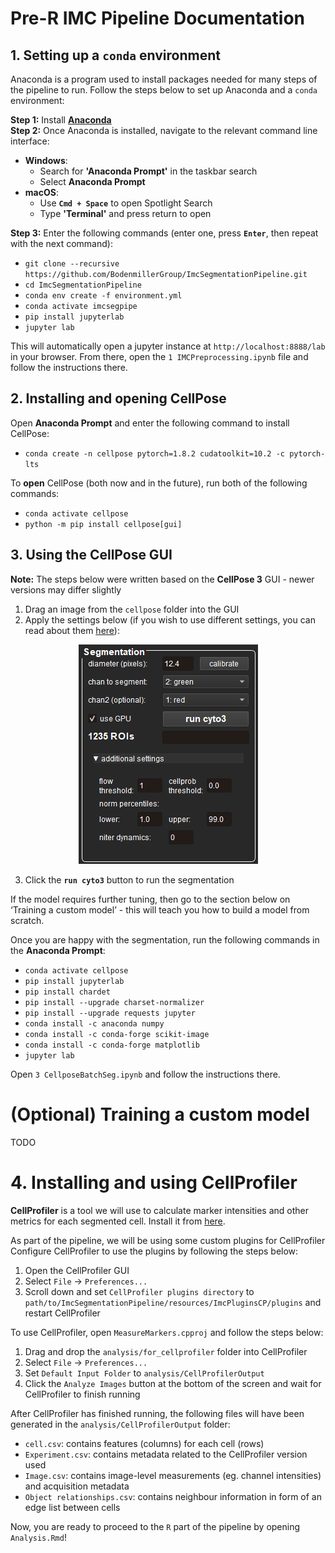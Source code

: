 # Pre-R IMC Pipeline Documentation
## 1. Setting up a `conda` environment

Anaconda is a program used to install packages needed for many steps of the pipeline to run. Follow the steps below to set up Anaconda and a `conda` environment:

**Step 1:** Install [**Anaconda** ](https://www.anaconda.com/download) <br>
**Step 2:** Once Anaconda is installed, navigate to the relevant command line interface:
- **Windows**: 
    - Search for **'Anaconda Prompt'** in the taskbar search
    - Select **Anaconda Prompt**
- **macOS**:
    - Use **`Cmd + Space`** to open Spotlight Search
    - Type **'Terminal'** and press return to open 
    
**Step 3:** Enter the following commands (enter one, press **`Enter`**, then repeat with the next command):
 
- `git clone --recursive https://github.com/BodenmillerGroup/ImcSegmentationPipeline.git`
- `cd ImcSegmentationPipeline`
- `conda env create -f environment.yml`
- `conda activate imcsegpipe`
- `pip install jupyterlab`
- `jupyter lab`

This will automatically open a jupyter instance at `http://localhost:8888/lab` in your browser. From there, open the `1 IMCPreprocessing.ipynb` file and follow the instructions there.

## 2. Installing and opening CellPose

Open **Anaconda Prompt** and enter the following command to install CellPose:
- `conda create -n cellpose pytorch=1.8.2 cudatoolkit=10.2 -c pytorch-lts`

To **open** CellPose (both now and in the future), run both of the following commands:
- `conda activate cellpose`
- `python -m pip install cellpose[gui]` 

## 3. Using the CellPose GUI

**Note:** The steps below were written based on the **CellPose 3** GUI - newer versions may differ slightly

1. Drag an image from the `cellpose` folder into the GUI 
2. Apply the settings below (if you wish to use different settings, you can read about them [here](https://cellpose.readthedocs.io/en/latest/settings.html)):

<p align="center">
  <img src="image.png" />
</p>

3. Click the **`run cyto3`** button to run the segmentation

If the model requires further tuning, then go to the section below on ‘Training a custom model’ - this will teach you how to build a model from scratch. 

Once you are happy with the segmentation, run the following commands in the **Anaconda Prompt**:
- `conda activate cellpose`
- `pip install jupyterlab`
- `pip install chardet`
- `pip install --upgrade charset-normalizer`
- `pip install --upgrade requests jupyter`
- `conda install -c anaconda numpy`
- `conda install -c conda-forge scikit-image`
- `conda install -c conda-forge matplotlib`
- `jupyter lab`

Open `3 CellposeBatchSeg.ipynb` and follow the instructions there.

# (Optional) Training a custom model

TODO

# 4. Installing and using CellProfiler

**CellProfiler** is a tool we will use to calculate marker intensities and other metrics for each segmented cell. Install it from [here](https://cellprofiler.org/).

As part of the pipeline, we will be using some custom plugins for CellProfiler Configure CellProfiler to use the plugins by following the steps below:
1. Open the CellProfiler GUI
2. Select `File` -> `Preferences...` 
3. Scroll down and set `CellProfiler plugins directory` to `path/to/ImcSegmentationPipeline/resources/ImcPluginsCP/plugins` and restart CellProfiler

To use CellProfiler, open `MeasureMarkers.cpproj` and follow the steps below:
1. Drag and drop the `analysis/for_cellprofiler` folder into CellProfiler
2. Select `File` -> `Preferences...` 
3. Set `Default Input Folder` to `analysis/CellProfilerOutput`
4. Click the `Analyze Images` button at the bottom of the screen and wait for CellProfiler to finish running

After CellProfiler has finished running, the following files will have been generated in the `analysis/CellProfilerOutput` folder:
- `cell.csv`: contains features (columns) for each cell (rows)
- `Experiment.csv`: contains metadata related to the CellProfiler version used
- `Image.csv`: contains image-level measurements (eg. channel intensities) and acquisition metadata
- `Object relationships.csv`: contains neighbour information in form of an edge list between cells

Now, you are ready to proceed to the `R` part of the pipeline by opening `Analysis.Rmd`!


